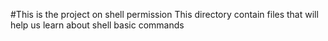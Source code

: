 #This is the project on shell permission
This directory  contain files that will help us learn about shell basic commands

